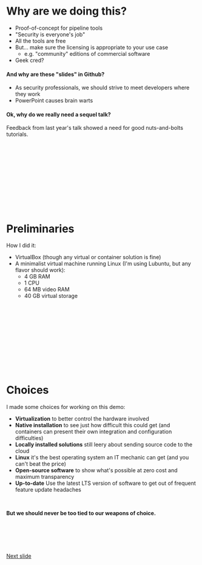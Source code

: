 # Why are we doing this?

* Proof-of-concept for pipeline tools
* "Security is everyone's job"
* All the tools are free
* But... make sure the licensing is appropriate to your use case 
  * e.g. "community" editions of commercial software
* Geek cred?

#### And why are these "slides" in Github?

* As security professionals, we should strive to meet developers where they work
* PowerPoint causes brain warts

#### Ok, why do we really need a sequel talk?

Feedback from last year's talk showed a need for good nuts-and-bolts tutorials.

<br /><br /><br /><br /><br /><br /><br /><br /><br /><br />

# Preliminaries

How I did it:

* VirtualBox (though any virtual or container solution is fine)
* A minimalist virtual machine running Linux (I'm using Lubuntu, but any flavor should work):
  * 4 GB RAM
  * 1 CPU
  * 64 MB video RAM
  * 40 GB virtual storage

<br /><br /><br /><br /><br /><br /><br /><br /><br /><br />

# Choices

I made some choices for working on this demo:
* **Virtualization** to better control the hardware involved
* **Native installation** to see just how difficult this could get (and containers can present their own integration and configuration difficulties)
* **Locally installed solutions** still leery about sending source code to the cloud
* **Linux** it's the best operating system an IT mechanic can get (and you can't beat the price)
* **Open-source software** to show what's possible at zero cost and maximum transparency
* **Up-to-date** Use the latest LTS version of software to get out of frequent feature update headaches

<br />

**But we should never be too tied to our weapons of choice.**

<br /><br /><br /><br />

[Next slide](review.md)
